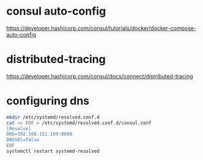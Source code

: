 # consul auto-config
https://developer.hashicorp.com/consul/tutorials/docker/docker-compose-auto-config

# distributed-tracing
https://developer.hashicorp.com/consul/docs/connect/distributed-tracing


# configuring dns

```bash
mkdir /etc/systemd/resolved.conf.d
cat << EOF > /etc/systemd/resolved.conf.d/consul.conf
[Resolve]
DNS=192.168.151.169:8600
DNSSEC=false
EOF
systemctl restart systemd-resolved
```